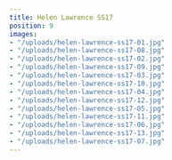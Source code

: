 ```yaml
---
title: Helen Lawrence SS17
position: 9
images:
- "/uploads/helen-lawrence-ss17-01.jpg"
- "/uploads/helen-lawrence-ss17-08.jpg"
- "/uploads/helen-lawrence-ss17-02.jpg"
- "/uploads/helen-lawrence-ss17-09.jpg"
- "/uploads/helen-lawrence-ss17-03.jpg"
- "/uploads/helen-lawrence-ss17-10.jpg"
- "/uploads/helen-lawrence-ss17-04.jpg"
- "/uploads/helen-lawrence-ss17-12.jpg"
- "/uploads/helen-lawrence-ss17-05.jpg"
- "/uploads/helen-lawrence-ss17-11.jpg"
- "/uploads/helen-lawrence-ss17-06.jpg"
- "/uploads/helen-lawrence-ss17-13.jpg"
- "/uploads/helen-lawrence-ss17-07.jpg"
---
```


